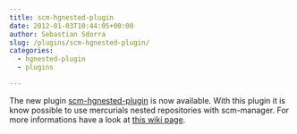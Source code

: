 ```yaml
---
title: scm-hgnested-plugin
date: 2012-01-03T10:44:05+00:00
author: Sebastian Sdorra
slug: /plugins/scm-hgnested-plugin/
categories:
  - hgnested-plugin
  - plugins

---
```

The new plugin <a title="scm-hgnested-plugin" href="https://bitbucket.org/sdorra/scm-hgnested-plugin" target="_blank">scm-hgnested-plugin</a> is now available. With this plugin it is know possible to use mercurials nested repositories with scm-manager. For more informations have a look at <a title="Mercurial subrepositories" href="https://bitbucket.org/sdorra/scm-manager/wiki/subrepositories" target="_blank">this wiki page</a>.

